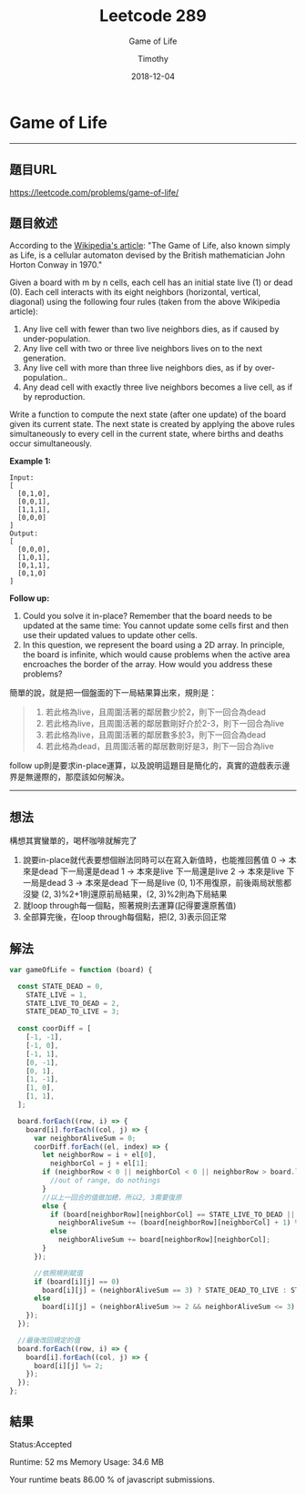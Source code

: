 ﻿---
layout: post
title: "Leetcode 289"
subtitle: "Game of Life"
date: 2018-12-04
author: "Timothy"
tags: Leetcode Javascript medium TopInterviewQuestions HardCollection
---

# Game of Life

---

## 題目URL

https://leetcode.com/problems/game-of-life/

## 題目敘述

According to the [Wikipedia's article](https://en.wikipedia.org/wiki/Conway%27s_Game_of_Life): "The Game of Life, also known simply as Life, is a cellular automaton devised by the British mathematician John Horton Conway in 1970."

Given a board with m by n cells, each cell has an initial state live (1) or dead (0). Each cell interacts with its eight neighbors (horizontal, vertical, diagonal) using the following four rules (taken from the above Wikipedia article):

1. Any live cell with fewer than two live neighbors dies, as if caused by under-population.
2. Any live cell with two or three live neighbors lives on to the next generation.
3. Any live cell with more than three live neighbors dies, as if by over-population..
4. Any dead cell with exactly three live neighbors becomes a live cell, as if by reproduction.

Write a function to compute the next state (after one update) of the board given its current state. The next state is created by applying the above rules simultaneously to every cell in the current state, where births and deaths occur simultaneously.


**Example 1:**

```
Input: 
[
  [0,1,0],
  [0,0,1],
  [1,1,1],
  [0,0,0]
]
Output: 
[
  [0,0,0],
  [1,0,1],
  [0,1,1],
  [0,1,0]
]
```
**Follow up:**

1. Could you solve it in-place? Remember that the board needs to be updated at the same time: You cannot update some cells first and then use their updated values to update other cells.
2. In this question, we represent the board using a 2D array. In principle, the board is infinite, which would cause problems when the active area encroaches the border of the array. How would you address these problems?


簡單的說，就是把一個盤面的下一局結果算出來，規則是：
> 1. 若此格為live，且周圍活著的鄰居數少於2，則下一回合為dead
> 2. 若此格為live，且周圍活著的鄰居數剛好介於2-3，則下一回合為live
> 3. 若此格為live，且周圍活著的鄰居數多於3，則下一回合為dead
> 4. 若此格為dead，且周圍活著的鄰居數剛好是3，則下一回合為live
  
follow up則是要求in-place運算，以及說明這題目是簡化的，真實的遊戲表示邊界是無邊際的，那麼該如何解決。

---
## 想法

構想其實蠻單的，喝杯咖啡就解完了
1. 說要in-place就代表要想個辦法同時可以在寫入新值時，也能推回舊值
0 -> 本來是dead 下一局還是dead
1 -> 本來是live 下一局還是live
2 -> 本來是live 下一局是dead
3 -> 本來是dead 下一局是live
(0, 1)不用復原，前後兩局狀態都沒變
(2, 3)%2+1則還原前局結果，(2, 3)%2則為下局結果
2. 就loop through每一個點，照著規則去運算(記得要還原舊值)
3. 全部算完後，在loop through每個點，把(2, 3)表示回正常
   



## 解法

```js
var gameOfLife = function (board) {

  const STATE_DEAD = 0,
    STATE_LIVE = 1,
    STATE_LIVE_TO_DEAD = 2,
    STATE_DEAD_TO_LIVE = 3;
  
  const coorDiff = [
    [-1, -1],
    [-1, 0],
    [-1, 1],
    [0, -1],
    [0, 1],
    [1, -1],
    [1, 0],
    [1, 1],
  ];

  board.forEach((row, i) => {
    board[i].forEach((col, j) => {
      var neighborAliveSum = 0;
      coorDiff.forEach((el, index) => {
        let neighborRow = i + el[0],
          neighborCol = j + el[1];
        if (neighborRow < 0 || neighborCol < 0 || neighborRow > board.length - 1 || neighborCol > board[i].length - 1) {
          //out of range, do nothings
        } 
        //以上一回合的值做加總，所以2, 3需要復原
        else {
          if (board[neighborRow][neighborCol] == STATE_LIVE_TO_DEAD || board[neighborRow][neighborCol] == STATE_DEAD_TO_LIVE)
            neighborAliveSum += (board[neighborRow][neighborCol] + 1) % 2;
          else
            neighborAliveSum += board[neighborRow][neighborCol];
        }
      });

      //依照規則賦值
      if (board[i][j] == 0)
        board[i][j] = (neighborAliveSum == 3) ? STATE_DEAD_TO_LIVE : STATE_DEAD;
      else
        board[i][j] = (neighborAliveSum >= 2 && neighborAliveSum <= 3) ? STATE_LIVE : STATE_LIVE_TO_DEAD;
    });
  });

  //最後改回規定的值
  board.forEach((row, i) => {
    board[i].forEach((col, j) => {
      board[i][j] %= 2;
    });
  });
};
```


## 結果

Status:Accepted

Runtime: 52 ms
Memory Usage: 34.6 MB

Your runtime beats 86.00 % of javascript submissions.